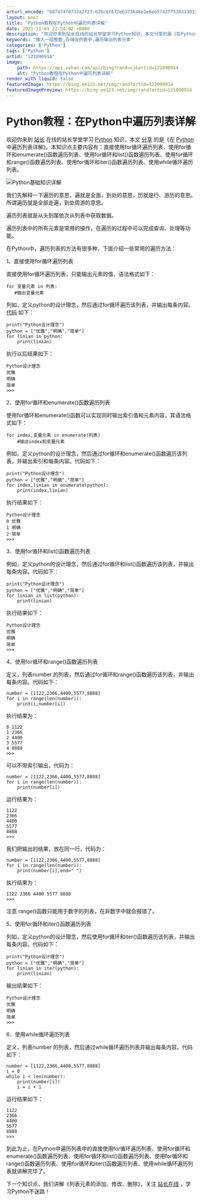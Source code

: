 ```yaml
---
arturl_encode: "68747470733a2f2f:626c6f672e6373646e2e6e65742f753031303239323437302f:61727469636c652f64657461696c732f313231303930393134"
layout: post
title: "Python教程在Python中遍历列表详解"
date: 2021-11-01 22:54:02 +0800
description: "欢迎你来到站长在线的站长学堂学习Python知识，本文分享的是《在Python中遍历列表详解》。本知"
keywords: "输入一组整数,存储在列表中,遍历输出列表元素"
categories: ['Python']
tags: ['Python']
artid: "121090914"
image:
    path: https://api.vvhan.com/api/bing?rand=sj&artid=121090914
    alt: "Python教程在Python中遍历列表详解"
render_with_liquid: false
featuredImage: https://bing.ee123.net/img/rand?artid=121090914
featuredImagePreview: https://bing.ee123.net/img/rand?artid=121090914
---
```


# Python教程：在Python中遍历列表详解

欢迎你来到
[站长](https://www.olzz.com/tag/zhanzhang/ "站长")
在线的站长学堂学习
[Python](https://www.olzz.com/tag/python/ "Python")
知识，本文
[分享](https://www.olzz.com/tag/fenxiang/ "分享")
的是《在
[Python](https://www.olzz.com/python.html "Python")
中遍历列表详解》。本知识点主要内容有：直接使用for循环遍历列表、使用for循环和enumerate()函数遍历列表、使用for循环和list()函数遍历列表、使用for循环和range()函数遍历列表、使用for循环和iter()函数遍历列表、使用while循环遍历列表。

![Python基础知识详解](https://i-blog.csdnimg.cn/blog_migrate/9ac40e6030859c85d3fd8517bc70f69c.png)

我们先解释一下遍历的意思，遍就是全面，到处的意思，历就是行、游历的意思。所谓遍历就是全部走遍，到处周游的意思。

遍历列表就是从头到尾依次从列表中获取数据。

遍历列表中的所有元素是常用的操作，在遍历的过程中可以完成查询、处理等功能。

在Python中，遍历列表的方法有很多种，下面介绍一些常用的遍历方法：

1、直接使用for循环遍历列表

直接使用for循环遍历列表，只能输出元素的值，语法格式如下：

```
for 变量元素 in 列表:
   #输出变量元素
```

列如，定义python的设计理念，然后通过for循环遍历该列表，并输出每条内容。
[代码](https://www.olzz.com/tag/daima/ "代码")
如下：

```
print("Python设计理念")
python = ["优雅","明确","简单"]
for linian in python:
    print(linian)
```

执行以后结果如下：

```
Python设计理念
优雅
明确
简单
>>> 

```

2、使用for循环和enumerate()函数遍历列表

使用for循环和enumerate()函数可以实现同时输出索引值和元素内容，其语法格式如下：

```
for index,变量元素 in enumerate(列表)
    #输出index和变量元素
```

例如，定义python的设计理念，然后通过for循环和enumerate()函数遍历该列表，并输出索引和每条内容。代码如下：

```
print("Python设计理念")
python = ["优雅","明确","简单"]
for index,linian in enumerate(python):
    print(index,linian)

```

执行结果如下：

```
Python设计理念
0 优雅
1 明确
2 简单
>>> 

```

3、使用for循环和list()函数遍历列表

例如，定义python的设计理念，然后通过for循环和list()函数遍历该列表，并输出每条内容。代码如下：

```
print("Python设计理念")
python = ["优雅","明确","简单"]
for linian in list(python):
    print(linian)
```

执行结果如下：

```
Python设计理念
优雅
明确
简单
>>> 

```

4、使用for循环和range()函数遍历列表

定义，列表number 的列表，然后通过for循环和range()函数遍历该列表，并输出每条内容。代码如下：

```
number = [1122,2366,4400,5577,8888]
for i in range(len(number)):
    print(i,number[i])

```

执行结果为：

```
0 1122
1 2366
2 4400
3 5577
4 8888
>>> 

```

可以不带索引输出，代码为：

```
number = [1122,2366,4400,5577,8888]
for i in range(len(number)):
    print(number[i])

```

运行结果为：

```
1122
2366
4400
5577
8888
>>> 

```

我们把输出的结果，放在同一行，代码为：

```
number = [1122,2366,4400,5577,8888]
for i in range(len(number)):
    print(number[i],end=" ")

```

执行结果为：

```
1122 2366 4400 5577 8888 
>>> 

```

注意 range()函数只能用于数字的列表，在非数字中就会报错了。

5、使用for循环和iter()函数遍历列表

列如，定义python的设计理念，然后使用for循环和iter()函数遍历该列表，并输出每条内容。代码如下：

```
print("Python设计理念")
python = ["优雅","明确","简单"]
for linian in iter(python):
    print(linian)

```

输出结果如下：

```
Python设计理念
优雅
明确
简单
>>> 

```

6、使用while循环遍历列表

定义，列表number 的列表，然后通过while循环遍历列表并输出每条内容。代码如下：

```
number = [1122,2366,4400,5577,8888]
i = 0
while i < len(number):
    print(number[i])
    i = i + 1
```

运行结果如下：

```
1122
2366
4400
5577
8888
>>> 

```

到此为止，在Python中遍历列表中的直接使用for循环遍历列表、使用for循环和enumerate()函数遍历列表、使用for循环和list()函数遍历列表、使用for循环和range()函数遍历列表、使用for循环和iter()函数遍历列表、使用while循环遍历列表就讲解完毕了。

下一个知识点，我们讲解《列表元素的添加、修改、删除》，关注
[站长在线](https://www.olzz.com/ "站长在线")
，学习Python不迷路！